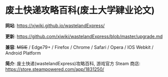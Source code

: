 <!-- --------------------------------------------------------------------------------------- -->
# 废土快递攻略百科(废土大学肄业论文)  

**网站**: <https://xjwiki.github.io/wastelandExpress/>  

**更新**: <https://github.com/xjwiki/wastelandExpress/blob/master/upgrade.md>  

**兼容**: ~~MSIE~~ / Edge79+ / Firefox / Chrome / Safari / Opera / IOS Webkit / Android Platform  

**简介**: 废土快递(wastelandExpress)攻略百科, 游戏官方 Steam 商店: <https://store.steampowered.com/app/1831250/>  


